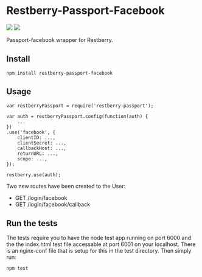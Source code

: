 Restberry-Passport-Facebook
=========================

[![](https://img.shields.io/npm/v/restberry-passport-facebook.svg)](https://www.npmjs.com/package/restberry-passport-facebook) [![](https://img.shields.io/npm/dm/restberry-passport-facebook.svg)](https://www.npmjs.com/package/restberry-passport-facebook)

Passport-facebook wrapper for Restberry.

## Install

```
npm install restberry-passport-facebook
```

## Usage

```
var restberryPassport = require('restberry-passport');

var auth = restberryPassport.config(function(auth) {
    ...
})
.use('facebook', {
    clientID: ...,
    clientSecret: ...,
    callbackHost: ...,
    returnURL: ...,
    scope: ...,
});

restberry.use(auth);
```

Two new routes have been created to the User:
- GET /login/facebook
- GET /login/facebook/callback

## Run the tests

The tests require you to have the node test app running on port 6000 and
the the index.html test file accessable at port 6001 on your localhost.
There is an nginx-conf file that is setup for this in the test directory.
Then simply run:

```
npm test
```
